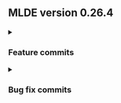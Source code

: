 ## MLDE version 0.26.4
<details>
<summary>
  <h3>Feature commits</h3>
</summary>
<details>
<summary>feat: added a new cli command to recover hp search experiments (#8149)</summary>
feat: added a new cli command to recover hp search experiments (#8149)
</details>
<details>
<summary>feat: new user management filters (#8002)</summary>
feat: new user management filters (#8002)

* feat: new user management filters

This updates the user management table to have more and clearer filter
functionality. The name filter is extracted out from the header menu
into a search bar above the table, and role and status filters are added
as well. There's a refactor of the user management table as well --
we've removed the dependency on `useSettings`, instead reading/writing
directly from tue user store. In addition, we no longer read the user
data from the user store, instead doing filtering and sorting on the
backend.

As there are other places where we have this pattern (read-only
remote data is requested only when dependent values change), we
introduce a new `useLoadable` hook which handles holding the internal
state, throwing out stale updates, and setting up cancelers while also
allowing us to use the `async/await` style we're used to. The only
oddity with the API is that the hook infers its return type from the
function passed in -- when handling errors or otherwise indicating that
the result shouldn't be loaded, the user has to return `NotLoaded`
instead of not returning anything.

* add bar margin

* rename useAsync/add documentation/clear state on reload

* clear up documentation

* remove columns from settings to prevent confusion

* rename columns to match mocks

* update refresh type

* render text with renamed columns

* fix type issues

* update api

* design feedback #1

* fix lint

* adjust dropdown sizes

* update useasync import

* add omitted design changes

* add back default widths

* adjust column widths and order

* adjust selects

* left align time relativity

* update tests
</details>
<details>
<summary>feat: add support for SCIM provisioning</summary>
feat: add support for SCIM provisioning

This commit brings the SCIM support for v0.11.2 back from the dead with
minimal changes. The only new fixes/features are conflicts now correctly
returns 409 not 500, password sync is supported, externalId is not
required, and the username/password that the IdP uses for basic auth
when talking to us is configurable.

[e2e_tests changes only]
</details>
<details>
<summary>feat: RBAC Model Registry EE features [DET-8704] (#644)</summary>
feat: RBAC Model Registry EE features [DET-8704] (#644)

RBAC Model registry EE features and tests.

[e2e_tests changes only]
</details>
<details>
<summary>feat: rbac ntsc ee (#662)</summary>
feat: rbac ntsc ee (#662)

[e2e_tests changes only]
</details>
<details>
<summary>feat: add rbac agents/slots enable/disable [DET-9156] (#751)</summary>
feat: add rbac agents/slots enable/disable [DET-9156] (#751)

in the RBAC-enabled world these calls should be permitted for
ClusterAdmin role and not look at user.Admin

[e2e_tests changes only]
</details>
<details>
<summary>feat: implement rbac for master logs and cluster usage (#745)</summary>
feat: implement rbac for master logs and cluster usage (#745)

[e2e_tests changes only]
</details>
<details>
<summary>feat: add rbac support for reading job queue (#871)</summary>
feat: add rbac support for reading job queue (#871)

based on determined-ai/determined#6996
adding:
rbac implementation for job queue read
e2e tests

[e2e_tests changes only]
</details>
<details>
<summary>feat: rbac for templates (#909)</summary>
feat: rbac for templates (#909)

[e2e_tests changes only]
</details>
<details>
<summary>feat: add rbac for strict job queue control (#927)</summary>
feat: add rbac for strict job queue control (#927)

implement RBAC for controlling job queue
give permission to ClusterAdmin role to make changes in the strict case

[e2e_tests changes only]
</details>
<details>
<summary>feat: add rbac to `api/v1/master/config` [DET-9633] (#931)</summary>
feat: add rbac to `api/v1/master/config` [DET-9633] (#931)

* feat: added migrations to add "can view master config" perm

* feat: add rbac to api/v1/master/config

* chore: added release note

[e2e_tests changes only]
</details>
<details>
<summary>feat: implement CodeSample from UI Kit [WEB-1677] (#8270)</summary>
feat: implement CodeSample from UI Kit [WEB-1677] (#8270)
</details>
<details>
<summary>feat: Add tensorboard delete command to CLI (#8227)</summary>
feat: Add tensorboard delete command to CLI (#8227)

* add tensorboard_gc.go

* remove tensorboard_gc.go

* add generated proto files

* lint

* add e2e test

* lint

* spacing

* remove tmp_path

* add release note

* add check for deleted tensorboard files

* test cleanup

* remove tensorboard launch in e2e test

* remove import

* use experiment that generates tb files and better deletion check

* change cli command to delete-files

* update doc and tests

* api delete -> deleteFiles

* fix bindings

* lint docs

* doc fix

* add det e delete-tb-files

* remove command for tensorboard cli

* update docs

* move api from tensorboard to experiment

* lint

* spacing
</details>
<details>
<summary>feat: Show "-" for null values in data cells for experiment list  (#8…</summary>
feat: Show "-" for null values in data cells for experiment list  (#8343)
</details>
<details>
<summary>feat: delete TB files from the SDK (#8329)</summary>
feat: delete TB files from the SDK (#8329)

SDK Experiment objects can now `delete_tensorboard_files`. This
(recursively) removes the directory
  <tb-root>/tensorboard/experiment/<exp-id>
on master

Also migrates the CLI's delete to use the SDK
</details>
<details>
<summary>feat: clear filter from experiment table header (#8376)</summary>
feat: clear filter from experiment table header (#8376)
</details>
<details>
<summary>feat: Cluster historical usage charts move to UI Kit LineChart [WEB-1…</summary>
feat: Cluster historical usage charts move to UI Kit LineChart [WEB-1786] [WEB-1764] (#8327)

* port previous changes
* add legends
* add comment
</details>
<details>
<summary>feat: add hide column header menu item to explist (#8342)</summary>
feat: add hide column header menu item to explist (#8342)
</details>
<details>
<summary>feat: change cli command for patch master log config DET[9720] (#8054)</summary>
feat: change cli command for patch master log config DET[9720] (#8054)

* feat: change cli command for patch master log config

* Made sugested changes and simplified code
</details>
<details>
<summary>feat: add support for SCIM provisioning</summary>
feat: add support for SCIM provisioning

This commit brings the SCIM support for v0.11.2 back from the dead with
minimal changes. The only new fixes/features are conflicts now correctly
returns 409 not 500, password sync is supported, externalId is not
required, and the username/password that the IdP uses for basic auth
when talking to us is configurable.

[excluding e2e_tests changes]
</details>
<details>
<summary>feat: add support for SAML</summary>
feat: add support for SAML

To meet customer needs, we need to provide support for users to
authenticate with SAML. The commit adds /saml/sso and /saml/initiate to
receive SAML responses and initiate SP-initiated flow with SAML
requests, respectively. It also adds SSO providers to /info for the
frontend to determined if SAML is enabled or not and the ability to
configure SAML via master.yaml.
</details>
<details>
<summary>feat: add support for automatically storing creds</summary>
feat: add support for automatically storing creds

As a Determined user, I don't want to paste a token every time I want to
auth. This adds support for, when auth'ing from the CLI, redirecting to
localhost and automatically storing the auth token.
</details>
<details>
<summary>feat: support acting as an OAuth 2.0 authorization server (#10)</summary>
feat: support acting as an OAuth 2.0 authorization server (#10)

This adds support for the OAuth 2.0 authorization code flow to the
master. Apart from the core flow itself, HTTP endpoints are provided for
managing the set of OAuth client applications (accessible only by admin
users).

Since we're only addressing one particular scenario at the moment, we
allow only a single client application to be registered, since that's
all we need for this use case and that simplifies management a bit.
</details>
<details>
<summary>feat: enable OAuth protection for SCIM endpoints (#10)</summary>
feat: enable OAuth protection for SCIM endpoints (#10)
</details>
<details>
<summary>feat: add SaaS access control enforcement for Determined EE clusters …</summary>
feat: add SaaS access control enforcement for Determined EE clusters (#82)
</details>
<details>
<summary>feat: add OIDC support (#84)</summary>
feat: add OIDC support (#84)
</details>
<details>
<summary>feat: track EE in analytics (#86)</summary>
feat: track EE in analytics (#86)
</details>
<details>
<summary>feat: OIDC on helm (#105)</summary>
feat: OIDC on helm (#105)

* feat: allow oidc secret to be set from env variable

* allow oidc to be configured from helm
</details>
<details>
<summary>feat: allow OIDC to authenticate users using arbitrary claims</summary>
feat: allow OIDC to authenticate users using arbitrary claims

Previously, we hard-coded authentication by matching the `email` field
in the OIDC claim to the username provided through SCIM; now we allow
matching any claim from the OIDC token to any attribute from SCIM to
perform authentication.
</details>
<details>
<summary>feat: slurm support (#98)</summary>
feat: slurm support (#98)

This change adds a dispatcher resource manager, which gives Determined the ability to run on top of Slurm.

Co-authored-by: rcorujo <90728398+rcorujo@users.noreply.github.com>
Co-authored-by: Phillip Gaisford <phillip.gaisford@hpe.com>
Co-authored-by: phillip-gaisford <98362331+phillip-gaisford@users.noreply.github.com>
Co-authored-by: Jerry J. Harrow <84593277+jerryharrow@users.noreply.github.com>
Co-authored-by: Jagadeesh Madagundi <jagadeesh545@gmail.com>
Co-authored-by: Philip Norman <philipnrmn@users.noreply.github.com>
</details>
<details>
<summary>feat: Enable det shell start with podman (FOUNDENG-152) (#371)</summary>
feat: Enable det shell start with podman (FOUNDENG-152) (#371)
</details>
<details>
<summary>feat: Enable explicit port management with podman (FOUNDENG-150) (#373)</summary>
feat: Enable explicit port management with podman (FOUNDENG-150) (#373)
</details>
<details>
<summary>feat: Add support for PBS (FOUNDENG-187) (#397)</summary>
feat: Add support for PBS (FOUNDENG-187) (#397)

Add search list of both Slurm & PBS carriers to enable dynamic
selection of whichever is available on the target system.
Updated unit tests to expect two carriers.
</details>
<details>
<summary>feat: add EE portion of RBAC (#415)</summary>
feat: add EE portion of RBAC (#415)

Co-authored-by: Max Russell <max.russell@hpe.com>
</details>
<details>
<summary>feat: permission summary API and permissions + precanned roles (#426)</summary>
feat: permission summary API and permissions + precanned roles (#426)
</details>
<details>
<summary>feat: Reconnect to Slurm jobs on startup (FOUNDENG-215) (#429)</summary>
feat: Reconnect to Slurm jobs on startup (FOUNDENG-215) (#429)

We previously terminated running jobs upon a master restart.
Now that Determined core supports re-attaching to jobs, do the
same for DispatchRM.

- Change configure to indiate that DispatcherRM supports reattach
- Handle allocation messages with Restore:true
- Fail any allocations on Restore:true if the Dispatch ID is missing.
- Handle the case were we no longer have the payload name
  which was lost in the restart.   Ask the launcher for it in the
  very rare case where the job was started but fails before the
  rendezvous and we need the payload name to retrieve the logs.
- When in debug mode, defer dispatch cleanup util the next restart.
  On restart terminate all dispatches.
</details>
<details>
<summary>feat: rbac authz experiments api [DET-8207] (#434)</summary>
feat: rbac authz experiments api [DET-8207] (#434)
</details>
<details>
<summary>feat: add RBAC implementation of workspace authz (#436)</summary>
feat: add RBAC implementation of workspace authz (#436)
</details>
<details>
<summary>feat: rbac implementation for user authorization [DET-8205] (#445)</summary>
feat: rbac implementation for user authorization [DET-8205] (#445)
</details>
<details>
<summary>feat: rbac project authz implementation (#446)</summary>
feat: rbac project authz implementation (#446)
</details>
<details>
<summary>feat: auto assign workspace admin to workspace creator [DET-8212] (#440)</summary>
feat: auto assign workspace admin to workspace creator [DET-8212] (#440)
</details>
<details>
<summary>feat: get workspace assigned users and groups [DET-8442] (#444)</summary>
feat: get workspace assigned users and groups [DET-8442] (#444)
</details>
<details>
<summary>feat: ee support for agent user group settings per workspace. (#460)</summary>
feat: ee support for agent user group settings per workspace. (#460)
</details>
<details>
<summary>feat: echo auth for ee (#479)</summary>
feat: echo auth for ee (#479)
</details>
<details>
<summary>feat: Add CAN_EDIT_WEBHOOKS permission to pre-canned admin role [WEB-…</summary>
feat: Add CAN_EDIT_WEBHOOKS permission to pre-canned admin role [WEB-218] (#471)
</details>
<details>
<summary>feat: RBAC authz for user groups [DET-8477] (#473)</summary>
feat: RBAC authz for user groups [DET-8477] (#473)
</details>
<details>
<summary>feat: RBAC authz for RBAC [DET-8206] [DET-8368] (#480)</summary>
feat: RBAC authz for RBAC [DET-8206] [DET-8368] (#480)
</details>
<details>
<summary>feat: make list groups roles and list users roles return assignment i…</summary>
feat: make list groups roles and list users roles return assignment info (#498)
</details>
<details>
<summary>feat: Fully support apptainer fork of singularity [FOUNDENG-292] (#507)</summary>
feat: Fully support apptainer fork of singularity [FOUNDENG-292] (#507)

Apptainer 1.0 is a fork of Singularity 3.8.  Reduce use of SINGULARITY_* variables.
hpe-hpc-launcher 3.1.4 supports capabilities and cached bypass.   --no-mount=tmp
has been the default for a bit, so not explicitly needed.

We retain the use of the SINGULARITY_DOCKER* and add APPTAINER_DOCKER*
for creds as there is no CLI option alternative.   Adding the APPTAINER_* version
eliminates warnings.
</details>
<details>
<summary>feat: rbac permissive mode [DET-8308] (#534)</summary>
feat: rbac permissive mode [DET-8308] (#534)
</details>
<details>
<summary>feat: RBAC ee audit logging (#544)</summary>
feat: RBAC ee audit logging (#544)
</details>
<details>
<summary>feat: support container run type enroot. (#552)</summary>
feat: support container run type enroot. (#552)
</details>
<details>
<summary>feat: override autodetection of default resource pool (#564)</summary>
feat: override autodetection of default resource pool (#564)
</details>
<details>
<summary>feat: (FOUNDENG-344) Change enroot to use /var/tmp as localTmp direct…</summary>
feat: (FOUNDENG-344) Change enroot to use /var/tmp as localTmp directory (#631)

* use /var/tmp as tmpfs
Co-authored-by: Pankaj Mandal <mandalpa@cray.com>
</details>
<details>
<summary>feat: RBAC Model Registry EE features [DET-8704] (#644)</summary>
feat: RBAC Model Registry EE features [DET-8704] (#644)

RBAC Model registry EE features and tests.

[excluding e2e_tests changes]
</details>
<details>
<summary>feat: rbac ntsc ee (#662)</summary>
feat: rbac ntsc ee (#662)

[excluding e2e_tests changes]
</details>
<details>
<summary>feat: Model tags authz [WEB-873] / rebase (#674)</summary>
feat: Model tags authz [WEB-873] / rebase (#674)
</details>
<details>
<summary>feat: Add RBAC backend for CanMoveModel (#690)</summary>
feat: Add RBAC backend for CanMoveModel (#690)
</details>
<details>
<summary>feat: Add accelerator type for Slurm [FOUNDENG-483] (#711)</summary>
feat: Add accelerator type for Slurm [FOUNDENG-483] (#711)

If the Slrum hpcPartitionDetails contains accelerator type set it for the resource pool.
</details>
<details>
<summary>feat: collect timing data for dispatcher API calls (#734)</summary>
feat: collect timing data for dispatcher API calls (#734)
</details>
<details>
<summary>feat: agent enable and disable functionality for slurm clusters (#727)</summary>
feat: agent enable and disable functionality for slurm clusters (#727)
</details>
<details>
<summary>feat: override partition description (#741) [DET-9107]</summary>
feat: override partition description (#741) [DET-9107]

Add ability to override partition descriptions.
</details>
<details>
<summary>feat: smarter task container defaults merging (#742) [DET-9106]</summary>
feat: smarter task container defaults merging (#742) [DET-9106]

Multi-level defaulting for task container defaults should merge, not overwrite.
</details>
<details>
<summary>feat: add rbac agents/slots enable/disable [DET-9156] (#751)</summary>
feat: add rbac agents/slots enable/disable [DET-9156] (#751)

in the RBAC-enabled world these calls should be permitted for
ClusterAdmin role and not look at user.Admin

[excluding e2e_tests changes]
</details>
<details>
<summary>feat: Add resource_manager.launcher_jvm_args option [DET-9230] (#780)</summary>
feat: Add resource_manager.launcher_jvm_args option [DET-9230] (#780)

Provide resource_manager setting to enable launcher JVM
arg configuration via master.yaml
</details>
<details>
<summary>feat: added RBAC for DeleteModel/Version [DET-9048] (#755)</summary>
feat: added RBAC for DeleteModel/Version [DET-9048] (#755)
</details>
<details>
<summary>feat: implement rbac for master logs and cluster usage (#745)</summary>
feat: implement rbac for master logs and cluster usage (#745)

[excluding e2e_tests changes]
</details>
<details>
<summary>feat: Add resource_manager.sudo_authorized option (#856)</summary>
feat: Add resource_manager.sudo_authorized option (#856)
</details>
<details>
<summary>feat: add rbac support for reading job queue (#871)</summary>
feat: add rbac support for reading job queue (#871)

based on determined-ai/determined#6996
adding:
rbac implementation for job queue read
e2e tests

[excluding e2e_tests changes]
</details>
<details>
<summary>feat: added rbac for viewing agent info [DET-9545] (#870)</summary>
feat: added rbac for viewing agent info [DET-9545] (#870)
</details>
<details>
<summary>feat: jwt invalidation for saas-created clusters (#838)</summary>
feat: jwt invalidation for saas-created clusters (#838)

This PR adds invalidation checking to user sessions when external
sessions are enabled. The cluster will poll the configured endpoint
every minute to collect a list of invalidated users, and will not trust
sessions which fall before the invalidation date.
</details>
<details>
<summary>feat: rbac for templates (#909)</summary>
feat: rbac for templates (#909)

[excluding e2e_tests changes]
</details>
<details>
<summary>feat: add rbac for strict job queue control (#927)</summary>
feat: add rbac for strict job queue control (#927)

implement RBAC for controlling job queue
give permission to ClusterAdmin role to make changes in the strict case

[excluding e2e_tests changes]
</details>
<details>
<summary>feat: add rbac to `api/v1/master/config` [DET-9633] (#931)</summary>
feat: add rbac to `api/v1/master/config` [DET-9633] (#931)

* feat: added migrations to add "can view master config" perm

* feat: add rbac to api/v1/master/config

* chore: added release note

[excluding e2e_tests changes]
</details>
<details>
<summary>feat: add rbac to patch master config api (#951)</summary>
feat: add rbac to patch master config api (#951)
</details>
<details>
<summary>feat: added rbac for oauth [DET-9581] (#944)</summary>
feat: added rbac for oauth [DET-9581] (#944)
</details>
<details>
<summary>feat: silenced rbac audit logs for CanViewSensitiveAgentInfo [DET-967…</summary>
feat: silenced rbac audit logs for CanViewSensitiveAgentInfo [DET-9672] (#954)

* feat: silenced CanViewSensitiveAgentInfo audit logs [DET-9672]

* feat: hide slot id's in agent summaries when user does not have access to sensitive agent info

* chore: added release notes

* refactor: made logging option clearer for check permissions, replaced with option struct

* refactor: consolidated release notes
</details>
<details>
<summary>feat: edit and reset raw user settings (take 2) (#956)</summary>
feat: edit and reset raw user settings (take 2) (#956)
</details>
<details>
<summary>feat: rp workspace mapping RBAC (#967)</summary>
feat: rp workspace mapping RBAC (#967)
</details>
<details>
<summary>feat: Update user.modified_at when roles are added or removed [WEB-15…</summary>
feat: Update user.modified_at when roles are added or removed [WEB-1503] (#1003)

* handled group PR in OSS
</details>
<details>
<summary>feat: check if default RPs are bound (EE) (#1011)</summary>
feat: check if default RPs are bound (EE) (#1011)
</details>
<details>
<summary>feat: ee rp bindings rbac permission (#1017)</summary>
feat: ee rp bindings rbac permission (#1017)
</details>
<details>
<summary>feat: fetch, store and provide external job details as part of the Di…</summary>
feat: fetch, store and provide external job details as part of the Dispatcher RM. (#855)
</details>
<details>
<summary>feat: auto provision users & sync (#1113)</summary>
feat: auto provision users & sync (#1113)

OIDC users can be auto-provisioned upon their first login.
</details>
<details>
<summary>feat: client gets list_models, too. (#8425)</summary>
feat: client gets list_models, too. (#8425)

When we added `list_models` to `Determined`, we forgot to add it to
`client`. Meant that users got `Determined.get_models` deprecation
notices (via `client.get_models`) that they couldn't do anything about.

MLG-1301

(cherry picked from commit 2e0a5a2d8682b73a07ced9fa1be0b1d320aeb970)
</details>
<details>
<summary>feat: add workspace/project creation/deletion (#8430)</summary>
feat: add workspace/project creation/deletion (#8430)

* Create a Workspace from client / Determined
* Delete a Workspace from client / Determined
* Create a Project from Workspace
* Delete a Project from Workspace

(cherry picked from commit aa34aa72d1f6e92de3479ad90834dcbbe79193da)
</details>
</details>
<details>
<summary><h3>Bug fix commits</h3></summary>
<details>
<summary>fix: prevent settings store from triggering rerenders on poll (#8295)</summary>
fix: prevent settings store from triggering rerenders on poll (#8295)

* fix: prevent settings store from triggering rerenders on poll

this fixes an issue where components that used the settings store would
rerender on poll even if the polling function returned identical data.
This is slightly different from #8212 -- there, the entire settings
object was recreated, causing anything that relied on objects within the
settings to refresh. This fixes the issue where each render returned the
same data in a new Loadable.

* add testing
</details>
<details>
<summary>fix: undefined handling in `CreateGroupModal` (#8301)</summary>
fix: undefined handling in `CreateGroupModal` (#8301)
</details>
<details>
<summary>fix: check externalConfig is enabled before setting det_jwt as auth h…</summary>
fix: check externalConfig is enabled before setting det_jwt as auth header (#8298)
</details>
<details>
<summary>fix: adjust width size in group table (#8309)</summary>
fix: adjust width size in group table (#8309)
</details>
<details>
<summary>fix: e2e_test test_slurm.py test_node_not_available fails on CPU base…</summary>
fix: e2e_test test_slurm.py test_node_not_available fails on CPU based cluster (Mosaic) due to different Error output (FOUNDENG-132)  (#364)

[FOUNDENG-132]
Added extra error logs to account for differences with clusters with no GPUs. Also updated test_docker_login to include checks for error logs that are due to docker download rate limitations.
</details>
<details>
<summary>fix: FOUNDENG-303 Pausing, then resuming an experiment fails (#533)</summary>
fix: FOUNDENG-303 Pausing, then resuming an experiment fails (#533)
</details>
<details>
<summary>fix: FOUNDENG-310 test_noop_pause_hpc needs timeout increase to avoid…</summary>
fix: FOUNDENG-310 test_noop_pause_hpc needs timeout increase to avoid random failures (#539)
</details>
<details>
<summary>fix: stop printing incorrect (exit code 1) for failed command. (#588)</summary>
fix: stop printing incorrect (exit code 1) for failed command. (#588)

[e2e_tests changes only]
</details>
<details>
<summary>fix: Reduce verbosity of failure messages [FOUNDENG-370] (#583)</summary>
fix: Reduce verbosity of failure messages [FOUNDENG-370] (#583)

Optimize the error messages on failure to reduce duplication.
Send the error.log portion only to the task log directly
so that it is not duplicated in the master log.

[e2e_tests changes only]
</details>
<details>
<summary>fix: Improve test_noop_hpc reliability [FOUNDENG-361] (#590)</summary>
fix: Improve test_noop_hpc reliability [FOUNDENG-361] (#590)

The test_noop_hpc test pauses/activates an experiment.
Sometimes the test reaches COMPLETE before the PAUSE happens, causing the test
to fail.  Double the batches to hopefully get the test to succeed more reliably.
</details>
<details>
<summary>fix: FOUNDENG-336 test_noop_hpc continues to fail periodically (#632)</summary>
fix: FOUNDENG-336 test_noop_hpc continues to fail periodically (#632)
</details>
<details>
<summary>fix: ntsc endpoints should return 404 on unauthorized workspace id [d…</summary>
fix: ntsc endpoints should return 404 on unauthorized workspace id [det-8911] (#671)

* add tests for list endpoint behavior

* avoid mapping known err to internal
</details>
<details>
<summary>fix: tensorboard list not showing tensorboards [DET-8904] (#669)</summary>
fix: tensorboard list not showing tensorboards [DET-8904] (#669)

[e2e_tests changes only]
</details>
<details>
<summary>fix: websocket upgrade failed in tensorboard [DET-8903] (#672)</summary>
fix: websocket upgrade failed in tensorboard [DET-8903] (#672)

[e2e_tests changes only]
</details>
<details>
<summary>fix: user can only list models with correct permissions + small fixes…</summary>
fix: user can only list models with correct permissions + small fixes in workspace filtering in get models (#681)

[e2e_tests changes only]
</details>
<details>
<summary>fix: Fail attempts to mount under /run/determined on HPC [FOUNDENG-48…</summary>
fix: Fail attempts to mount under /run/determined on HPC [FOUNDENG-482] (#710)

Singularity/Enroot do not support overlapping mounts.   Allowing a user
mount under /run/determined conflicts with generated mounts, so fail
such attempts with a clean error message.

[e2e_tests changes only]
</details>
<details>
<summary>fix: rbac e2e test (#738)</summary>
fix: rbac e2e test (#738)

[e2e_tests changes only]
</details>
<details>
<summary>fix: fix bug with launching tensorboards on trials (#842)</summary>
fix: fix bug with launching tensorboards on trials (#842)

fix SQL query causing tensorboards with explicitly requested trials to fail to launch.

[e2e_tests changes only]
</details>
<details>
<summary>fix: Patch groups test [DET-9473] (#845)</summary>
fix: Patch groups test [DET-9473] (#845)

* use correct mark
</details>
<details>
<summary>fix: DET-9483 successfully run e2e_slurm_preemption tests as part of …</summary>
fix: DET-9483 successfully run e2e_slurm_preemption tests as part of nightly workflow (#903)

[e2e_tests changes only]
</details>
<details>
<summary>fix: test_rbac goes to wrong url (#918)</summary>
fix: test_rbac goes to wrong url (#918)
</details>
<details>
<summary>fix: Test test_slurm_verify_home fails with podman and it shouldn't […</summary>
fix: Test test_slurm_verify_home fails with podman and it shouldn't [FE-136] (#1028)

Removed the skipping of 'test_slurm_verify_home' for podman from .circleci/config.yml [ALLGCP]

[e2e_tests changes only]
</details>
<details>
<summary>fix: update for error message change in product (#1098)</summary>
fix: update for error message change in product (#1098)

* fix: update for error message change in product
</details>
<details>
<summary>fix: ruamel.yaml fixes for EE</summary>
fix: ruamel.yaml fixes for EE
</details>
<details>
<summary>fix: return correct location URL for /Users SCIM API endpoint (#1115)</summary>
fix: return correct location URL for /Users SCIM API endpoint (#1115)

[e2e_tests changes only]
</details>
<details>
<summary>fix: Project info not presists when forking (#8307)</summary>
fix: Project info not presists when forking (#8307)
</details>
<details>
<summary>fix: allow experiments with directory checkpoint storage to parse (#8…</summary>
fix: allow experiments with directory checkpoint storage to parse (#8310)
</details>
<details>
<summary>fix: metric group charts have more than one color (#8304)</summary>
fix: metric group charts have more than one color (#8304)
</details>
<details>
<summary>fix: add pin icon in dropdown (#8324)</summary>
fix: add pin icon in dropdown (#8324)
</details>
<details>
<summary>fix: cli is not a library! (#7891)</summary>
fix: cli is not a library! (#7891)

Direct calls into the CLI are problematic, because the CLI uses a
variety of authentication techniques, some of which are only configured
by the cli's __main__() codepath.  That means that cli auth and cert
singletons have been configured all over e2e tests in order to support
direct CLI calls.

Avoiding direct calls to cli functions is a step in the direction of
cleaning up our authentication story.
</details>
<details>
<summary>fix: replace TODO with ctx for deleteTensorboard (#8332)</summary>
fix: replace TODO with ctx for deleteTensorboard (#8332)
</details>
<details>
<summary>fix: Allow SAML and OIDC logins to work differently [WEB-1797] (#8308)</summary>
fix: Allow SAML and OIDC logins to work differently [WEB-1797] (#8308)

* fix: web UI receives SSO type
</details>
<details>
<summary>fix: properly interpret flag values (#8326)</summary>
fix: properly interpret flag values (#8326)

Both `--preemptible` and `--preemption-enabled` cast values with the
built-in `bool`, which casts to True any possible value but "0". Even
"false" and "False". This is almost certainly not what users expect.

Using `string_to_bool`, "0" is still supported. But now all the strings
that should evaluate to False do, too.
</details>
<details>
<summary>fix(experiments): transient errors shouldn't leave trial hung (#8352)</summary>
fix(experiments): transient errors shouldn't leave trial hung (#8352)

`handleAllocationExit` has an unspoken invariant that it must further
the state of the trial somehow, either by closing it or trying to continue
it. This change fixes bugs where this wasn't upheld and make it clearer
that it must be in the function comment.
</details>
<details>
<summary>fix: Set group name and number columns to handle Safari [DET-9948] [D…</summary>
fix: Set group name and number columns to handle Safari [DET-9948] [DET-9949] (#8355)

---------

Co-authored-by: Keita Nonaka <keita.nonaka@hpe.com>
</details>
<details>
<summary>fix: prevent carriage return in env from crashing deepspeed launcher …</summary>
fix: prevent carriage return in env from crashing deepspeed launcher (#8321)
</details>
<details>
<summary>fix: patched remote users were able to login with password (#8337)</summary>
fix: patched remote users were able to login with password (#8337)
</details>
<details>
<summary>fix(tests): lower e2e_gpu_quarantine parallelism (#8363)</summary>
fix(tests): lower e2e_gpu_quarantine parallelism (#8363)

e2e_gpu_quarantine is failing on main because one of the splits has no
tests, but there is only one test to run so we don't need splits at all. I
could fix the shell to not panic if we run a useless split, but I think it
should still, honestly. That's a lot of wasted resources.
</details>
<details>
<summary>fix: Cell can be undefined in experiment list table (#8360)</summary>
fix: Cell can be undefined in experiment list table (#8360)
</details>
<details>
<summary>fix: fixed bug in error handling in experiment.go (#8339)</summary>
fix: fixed bug in error handling in experiment.go (#8339)
</details>
<details>
<summary>fix: aws deployment can deploy priority scheduler (#8345)</summary>
fix: aws deployment can deploy priority scheduler (#8345)

Deployment failed under `--scheduler=priority` due to a broken reference
in the template. This fixes that.

[DET-9941]
</details>
<details>
<summary>fix: adjust card size on workspaces page (#8370)</summary>
fix: adjust card size on workspaces page (#8370)
</details>
<details>
<summary>fix: NTSC task and slot viewing obscured for RBAC users with no Viewe…</summary>
fix: NTSC task and slot viewing obscured for RBAC users with no Viewer Permissions (#8311)
</details>
<details>
<summary>fix: Project and Workspace cards wrap modal divs (#8378)</summary>
fix: Project and Workspace cards wrap modal divs (#8378)
</details>
<details>
<summary>fix: user flag to prompt for password during user requests (#8158)</summary>
fix: user flag to prompt for password during user requests (#8158)
</details>
<details>
<summary>fix: added permission check on GetAllocation (#8281)</summary>
fix: added permission check on GetAllocation (#8281)
</details>
<details>
<summary>fix: Hide stats card when 0 on cluster page (#8359)</summary>
fix: Hide stats card when 0 on cluster page (#8359)
</details>
<details>
<summary>fix: Place modal inside of ResourcePoolCard (#8414)</summary>
fix: Place modal inside of ResourcePoolCard (#8414)
</details>
<details>
<summary>fix: allow --json in det master config CLI command (#8413)</summary>
fix: allow --json in det master config CLI command (#8413)
</details>
<details>
<summary>fix: ignore SCIM meta field</summary>
fix: ignore SCIM meta field

When we receive a PATCH or PUT from Okta,
they may reply to us with the meta field we
initially gave to them. This is ok; it is in
spec to receive and ignore it.
</details>
<details>
<summary>fix: respect password sync in PUT requests</summary>
fix: respect password sync in PUT requests

When the SCIM client attempts to sync a password in the PUT request, as
in the case where a user updates or has their password reset, we should
respect it (because okta sends it).
</details>
<details>
<summary>fix: remove det-deploy local from ee ci (#53)</summary>
fix: remove det-deploy local from ee ci (#53)
</details>
<details>
<summary>fix: add ssoProviders to default store info for ee</summary>
fix: add ssoProviders to default store info for ee
</details>
<details>
<summary>fix: update master GoReleaser config to account for new binary</summary>
fix: update master GoReleaser config to account for new binary
</details>
<details>
<summary>fix: allow CLI to log in via OIDC (#92)</summary>
fix: allow CLI to log in via OIDC (#92)

* Show OIDC in sso_providers, if configured

Previously the OIDC configuration was not displayed in the /info
endpoint as a member of sso_providers, even if enabled. This meant that
the CLI could not detect it and use it to log in.

* Pass relayState through OIDC auth flow

In the SAML flow, relayState is passed through the authentication flow
via redirect binding. This was naively copied into OIDC, but as it isn't
part of the OIDC standard it didn't work.  Here we simply add the
relayState to the redirect URI's query string.
</details>
<details>
<summary>fix: update docs skip check remote address to EE</summary>
fix: update docs skip check remote address to EE
</details>
<details>
<summary>fix: compensate for breaking change #4460 (#326)</summary>
fix: compensate for breaking change #4460 (#326)

* fix: compensate for breaking change #4460
</details>
<details>
<summary>fix: Cleanup CPU-only system error reporting (FOUNDENG-117) (#335)</summary>
fix: Cleanup CPU-only system error reporting (FOUNDENG-117) (#335)

Ensure that the extended error messages are reported on submission failure by expanding the pattern.

Suppress environment cleanup on LeveDebug and greater as LevelTrace is kind of unusable due to the amount of output logged.
</details>
<details>
<summary>fix: Exported functions (e.g. which) may break experiments (FOUNDENG-…</summary>
fix: Exported functions (e.g. which) may break experiments (FOUNDENG-145) (#351)

Bash-exported functions are set as environment variables and by default
are inherited into singularity containers.   On some systems the which
command is configured this way and injects arguments into the which
command.  When invoked inside of a determined environment image the
which command does not support these arguments and it breaks the check
for the python3 being on the path, thus breaking most experiments.

Clear all exported functions to avoid this potential collision.
</details>
<details>
<summary>fix: skip DET special ports in config podman port mappings (FE-163) (…</summary>
fix: skip DET special ports in config podman port mappings (FE-163) (#379)
</details>
<details>
<summary>fix: provide better message when failed to fetch resource pool detail…</summary>
fix: provide better message when failed to fetch resource pool details. (#398)
</details>
<details>
<summary>fix: Workaround rocm-smi python issue (FOUNDENG-127) (#403)</summary>
fix: Workaround rocm-smi python issue (FOUNDENG-127) (#403)

rocm-smi does not work within a singularity container when the host is RHEL
and the container is Ubuntu.   This is a workaround to that incompatibility.
</details>
<details>
<summary>fix: Allow over-mounting of /tmp/work (FOUNDENG-205) (#410)</summary>
fix: Allow over-mounting of /tmp/work (FOUNDENG-205) (#410)

With Singularity /tmp is removed and re-linked to a user directory
to avoid the default host-wide share /tmp and provide more space that
the limited Singularity tmpfs space (10mb).  Make the removal of /tmp
handle injected sub-directories by bind mounts, by detecting the
error and reporting an ERROR message instead of failing.

Also add a FATAL error message giving context if an error in the shell
script is terminated due to non-zero exit (set -e).
</details>
<details>
<summary>fix: remove slurm-resources-info file on job cleanup (#411)</summary>
fix: remove slurm-resources-info file on job cleanup (#411)

* fix: remove slurm-resource-info file on job cleanup

* fix: remove slurm-resources-info file on job cleanup
</details>
<details>
<summary>fix: Properly pass along PBS queue to launcher (FE-202) (#413)</summary>
fix: Properly pass along PBS queue to launcher (FE-202) (#413)

Small fix to pass along the resource_pool name as the PBS/Slurm
queue (partition is only supported by by Slurm, but PBS/Slurm both
support queue).
</details>
<details>
<summary>fix: Drop unused resource tracking data (FOUNDENG-215) (#419)</summary>
fix: Drop unused resource tracking data (FOUNDENG-215) (#419)

DispatcherRM has been maintaining data resource mapping data that has been unused since it migrated into the DB.   Drop the fields we do not need.
</details>
<details>
<summary>fix: Generalize launcher prefixes for PBS (#432)</summary>
fix: Generalize launcher prefixes for PBS (#432)

Some messages include Slurm/PBS and the carrier name.   Generalize the regex to allow either Slurm/PBS so that message processing will be handled similarly.
</details>
<details>
<summary>fix: Avoid using multiple carriers on failure we retry (FOUNDENG-232)…</summary>
fix: Avoid using multiple carriers on failure we retry (FOUNDENG-232) (#433)

We have different carriers for Slurm/PBS, but if we list them both
and the user job fails, it tries the next.   Use the dispatcherRM
wlmType to specify the carrier in use to avoid this fallback.
</details>
<details>
<summary>fix: nil ptr on protoing and workspace permission missing from viewer…</summary>
fix: nil ptr on protoing and workspace permission missing from viewer (#438)
</details>
<details>
<summary>fix: Initial prep_container should fail quickly (FOUNDENG-217) (#435)</summary>
fix: Initial prep_container should fail quickly (FOUNDENG-217) (#435)

Fix the exception rasied when master is not reacable (MasterNotFoundException)
APIHttpError only happens when call completes without a successful status
response.

The initial prep_container was ntended to fail reasonably quickly
to enable diagnostics of misconfiguration.   Recent changes
for re-using the common session (DET-8003) settings has caused the initial
communication to retry for more than 30 mins thus defeating the
original intent of prep_container.trial_prep and the error message
it provides.

This change lowers the session retry in prep_container (6 retries with 0.5
backoff -> 64 seconds) to enable the diagnostic message to be posted reasonably quickly.
</details>
<details>
<summary>fix: Wait for termination before deleting dispatch (FOUNDENG-217) (#442)</summary>
fix: Wait for termination before deleting dispatch (FOUNDENG-217) (#442)

When killing a dispatch, we are not able to immediately delete the
dispatch because the files may still be in use by the running container.
Wait until we get to a terminal state before performing the delete.
</details>
<details>
<summary>fix: Starting state now shows Running [FOUNDENG-242] (#447)</summary>
fix: Starting state now shows Running [FOUNDENG-242] (#447)

Once the job was queue with Slurm/PBS we triggered the Starting
state.  Prior to 19.4 this use to show as QUEUED in the UI, but
now has changed to "RUNNING (PREPARING ENV)" which is not
accurate.   So map PENDING -> Assigned such that the UI
continues to show "QUEUED" until the job starts running.
</details>
<details>
<summary>fix: Improve PBS error reporting [FOUNDENG-248] (#453)</summary>
fix: Improve PBS error reporting [FOUNDENG-248] (#453)

Augment the error logs with the HTTP response value on failure.  The returned
error does not always have the underlying info (e.g. 404 Not Found).

Fix the patterns use for matching messages with PBS.   Add an entry for
Slurm (which was showing up previously because no messages matched).

Add filtering based up on the reporter to eliminate some noise that we never
want to see from the Dispatcher infrastructure.
</details>
<details>
<summary>fix: Add export PATH for PBS Carrier [FOUNDENG-266] (#474)</summary>
fix: Add export PATH for PBS Carrier [FOUNDENG-266] (#474)

We minimally need the path to be inherited into the PBS
script job such that singularity run can successfully pull
and image.   It needs /usr/sbin/ on the path, but PBS
apparently doesn't inherit the system path or any such reasonable
path.  This changes allows inheritance of all environment
variables to cover PATH, and anything else the launcher may
have added to their environ (PATH, LD_LIBRARY_PATH, etc).
</details>
<details>
<summary>fix: deal with some lint (#491)</summary>
fix: deal with some lint (#491)
</details>
<details>
<summary>fix: FOUNDENG-283 Determined UI Resource Pools page incorrectly shows…</summary>
fix: FOUNDENG-283 Determined UI Resource Pools page incorrectly shows CPU usage (#490)
</details>
<details>
<summary>fix: Correct quoting in error message (#492)</summary>
fix: Correct quoting in error message (#492)

We have a custom bash error handler if any command returns
a non-zero.  Fix the quoting and spelling so that it actually works.
</details>
<details>
<summary>fix: Restore det shell on podman [FOUNDENG-280] (#493)</summary>
fix: Restore det shell on podman [FOUNDENG-280] (#493)

When running rootless podman, inside the container we are
root/uid=0 and that maps to the user account outside the
container.   All is fine until we attempt to ssh into the
container which actually then uses the launching username/uid.
Under normal circumstance /run/determined/ssh has only 0600
permissions for only the owning user to read, but with podman
root maps to the user/uid, so the launching user is not seen
as having access to the files.

Until we find a better solution, dynamically relax the permissions
to be a+x on the /run/determined/ssh directory path such that
the user can read /run/determined/ssh/authorized_keys and enable
ssh into the container to work proplerly.

Additionally, drop use of the podman --hostuser arg, as it doens't help
the situation and we already provide the launching user in a custom
passwd entry.
</details>
<details>
<summary>fix: remove =true from sso url querystring (#494)</summary>
fix: remove =true from sso url querystring (#494)
</details>
<details>
<summary>fix: add `ON DELETE CASCADE` for `role_assignments.group_id` column (…</summary>
fix: add `ON DELETE CASCADE` for `role_assignments.group_id` column (#501)
</details>
<details>
<summary>fix: searching roles results in 500 error (#503)</summary>
fix: searching roles results in 500 error (#503)
</details>
<details>
<summary>fix: PodMan map user to UID and GID to 0 in passwd [FOUNDENG-300] (#504)</summary>
fix: PodMan map user to UID and GID to 0 in passwd [FOUNDENG-300] (#504)

In rootless PodMan the user executes as uid/gid 0:0 inside the container
which maps to the actual launching user outside the container.  If
the entry point user is 'root' then map the agent user to 0:0 in
/run/determined/etc/passwd such that outside the container the access
is seen as the launching user.

/run/determined/etc/passwd contains a single line (written by Determined)
to represent the agent user.
</details>
<details>
<summary>fix: add sso login routes to list of echo routes that don't require a…</summary>
fix: add sso login routes to list of echo routes that don't require auth (#509)

Co-authored-by: Addison Snelling <asnell@hpe.com>
</details>
<details>
<summary>fix: get group 500 error for rbac can't access case [DET-8588, DET-85…</summary>
fix: get group 500 error for rbac can't access case [DET-8588, DET-8589] (#506)
</details>
<details>
<summary>fix: redirect to cli relay on det auth login (#519)</summary>
fix: redirect to cli relay on det auth login (#519)
</details>
<details>
<summary>fix: 500 error for workspace membership without perms (#525)</summary>
fix: 500 error for workspace membership without perms (#525)
</details>
<details>
<summary>fix: allow workspace viewers to view roles in webui. (#530)</summary>
fix: allow workspace viewers to view roles in webui. (#530)
</details>
<details>
<summary>fix: persistence of dispatch ID. (#538)</summary>
fix: persistence of dispatch ID. (#538)
</details>
<details>
<summary>fix: make role assignment respect global-only (#542)</summary>
fix: make role assignment respect global-only (#542)
</details>
<details>
<summary>fix: job fails due to "/var/tmp" being mounted [FOUNDENG-352] (#562)</summary>
fix: job fails due to "/var/tmp" being mounted [FOUNDENG-352] (#562)

When adding Enroot support (FOUNDENG-334), we moved the temp
per-container link folder for Singularity/PodMan from / to /var/tmp.
Singularity also specifies --pwd /var/tmp which apparently
conflicts with --nomount tmp (which is documented to avoid mounting
/tmp & /var/tmp from the host) and thereby causes /var/tmp to be
mounted from the host node.   So restore Singularity/PodMan to use /
</details>
<details>
<summary>fix: Fix build break after oss merge (#565)</summary>
fix: Fix build break after oss merge (#565)

Fix DispatcherRM reference to TaskContainerDefaults Slurm/Pbs args
Fix unit tests for new default pool configuration.
</details>
<details>
<summary>fix: adjust dispatcherrm to satisfy new interface  (#570)</summary>
fix: adjust dispatcherrm to satisfy new interface  (#570)
</details>
<details>
<summary>fix: PBS does not appear to use multiple GPUs per node [FOUNDENG-359]…</summary>
fix: PBS does not appear to use multiple GPUs per node [FOUNDENG-359] (#568)

Unless PBS has been configured to provide CUDA_VISIBLE_DEVICES, Determined uses only a
single slot, even when specifying slots_per_node.   This change provides DET_SLOT_IDS from the Dispatcher RM
if slots_per_node is specified.   If there is no CUDA_VISIBLE_DEVICES value,
DET_SLOT_IDS is now honored (if present) to enable use of the specified number of slots.

We additionally need user documentation in the PBS requirements.
</details>
<details>
<summary>fix: add determined context to fix e2e-longrunning (#572)</summary>
fix: add determined context to fix e2e-longrunning (#572)
</details>
<details>
<summary>fix: Define ENROOT_RUNTIME_PATH only for enroot (#581)</summary>
fix: Define ENROOT_RUNTIME_PATH only for enroot (#581)

Singularity cannot have executable code in the -vars.sh file.
So only define ENROOT_RUNTIME_PATH=/tmp/\$\$(whoami)
when enroot is in use.
</details>
<details>
<summary>fix: stop printing incorrect (exit code 1) for failed command. (#588)</summary>
fix: stop printing incorrect (exit code 1) for failed command. (#588)

[excluding e2e_tests changes]
</details>
<details>
<summary>fix: Reduce verbosity of failure messages [FOUNDENG-370] (#583)</summary>
fix: Reduce verbosity of failure messages [FOUNDENG-370] (#583)

Optimize the error messages on failure to reduce duplication.
Send the error.log portion only to the task log directly
so that it is not duplicated in the master log.

[excluding e2e_tests changes]
</details>
<details>
<summary>fix: Suppress trail log message if only whitespace [FOUNDENG-380] (#593)</summary>
fix: Suppress trail log message if only whitespace [FOUNDENG-380] (#593)

Do not post a message of solely whitespace to the experiment log.
The HPC Dispatch monitor sends a newline on an empty message, so
ignore it if that is all that is there.
</details>
<details>
<summary>fix: assign launcher-provided pools to agents (#594)</summary>
fix: assign launcher-provided pools to agents (#594)
</details>
<details>
<summary>fix: Enable slots_per_node with gpu_type [FOUNDENG-401] (#623)</summary>
fix: Enable slots_per_node with gpu_type [FOUNDENG-401] (#623)

The tres_enabled:true case of slots_per_node is handled
in the dispatcher_task (not launcher).   When a gpu_type is
specified in a --gpus expression, it must also be applied
to the --gpus-per-task expression.

TODO:  Better if this were handled on the launcher side [FOUNDENG-403]

Tested on the grenoble system which surfaced the problem.
</details>
<details>
<summary>fix: Enable IB transport and MPI images to work by default [FOUNDENG-…</summary>
fix: Enable IB transport and MPI images to work by default [FOUNDENG-412] (#628)

The default "max locked memory" in our containers is 64, which is too low for IB
If we are getting the default value in the container, then raise it to
unlimited.   If it is set to some other value, leave it as-is to
allow a customer override.

If no user SLURM_MPI_TYPE is defined, set it to pmi2 as needed by the
Determined MPI environment image.
</details>
<details>
<summary>fix: respect expirations, support client credentials flow (#614)</summary>
fix: respect expirations, support client credentials flow (#614)
</details>
<details>
<summary>fix: tensorboard list not showing tensorboards [DET-8904] (#669)</summary>
fix: tensorboard list not showing tensorboards [DET-8904] (#669)

[excluding e2e_tests changes]
</details>
<details>
<summary>fix: websocket upgrade failed in tensorboard [DET-8903] (#672)</summary>
fix: websocket upgrade failed in tensorboard [DET-8903] (#672)

[excluding e2e_tests changes]
</details>
<details>
<summary>fix: FOUNDENG-448 adaptive searches can cause overload the launcher (…</summary>
fix: FOUNDENG-448 adaptive searches can cause overload the launcher (#677)
</details>
<details>
<summary>fix: FOUNDENG-448 adaptive searches can cause overload the launcher (…</summary>
fix: FOUNDENG-448 adaptive searches can cause overload the launcher (follow-up changes) (#689)
</details>
<details>
<summary>fix: Drop incorrect max_slots support code [FOUNDENG-454] (#691)</summary>
fix: Drop incorrect max_slots support code [FOUNDENG-454] (#691)

The expconf resources.max_slots attribute is documented as managed by
Slurm, but there was a partial (non-functional) implementation in
DispatchRM as well.  If we ever submitted max_slots worth of work
the remainder would remain QUEUED forever.   I did attempt to fix
the existing support, but the obvious fixes were not sufficient.  Since
this is already documented as managed by Slurm, just remove the support
and let the workload managers manage it.
</details>
<details>
<summary>fix: user can only list models with correct permissions + small fixes…</summary>
fix: user can only list models with correct permissions + small fixes in workspace filtering in get models (#681)

[excluding e2e_tests changes]
</details>
<details>
<summary>fix: Revert back to LaunchAsync for Slurm jobs [FOUNDENG-465] (#696)</summary>
fix: Revert back to LaunchAsync for Slurm jobs [FOUNDENG-465] (#696)

With synchronous launch the jobs is fully created (and potentially running)
before we get back the dispatchID and associate it with the allocation id.
If that happens we cannot associate the NotifyContainerRunning event with
the dispatch ID and we leave the container in PULLING state.
</details>
<details>
<summary>fix: Quick fix to reduce potential race conditions [FOUNDENG-447] (#698)</summary>
fix: Quick fix to reduce potential race conditions [FOUNDENG-447] (#698)

The launcher infrastructure uses file/directory management to track dispatch state and it has some design deficiencies that we has tickets to address.     We have previously been using a fixed name ("det") and
unspecified version ("unknown") which causes all dispatches from a user to end up in the same directories.    When there are lots of jobs coming and going we have observed file conflicts that causes data loss.

By providing a generated UUID as the version string, all dispatches for a user will be in a separate directories and therefore it should drastically reduce the potential for race conditions on file management until we can fix the launcher internals.
</details>
<details>
<summary>fix: FOUNDENG-463 Need to handle when job is canceled before launcher…</summary>
fix: FOUNDENG-463 Need to handle when job is canceled before launcher creates dispatchID (#699)
</details>
<details>
<summary>fix: Avoid startup lag due to debug mode cleanup [FOUNDENG-477] (#707)</summary>
fix: Avoid startup lag due to debug mode cleanup [FOUNDENG-477] (#707)

DispatcherRM debug mode defers cleanup of dispatches to enable access to the detailed
job logs to enable triage when things are not working.   Because it was intended for internal debugging
only, it had not been optimized and did the cleanup of the dispatches synchronously.  This blocks
startup of the Determined master.   Enhance the debug mode cleanup to be done in a go routine, and
only cleanup dispatches associated with completed allocation (previously it cleaned up
everything and forced use of a restart).   This change should make it reasonable for
use on a customer site when necessary.
</details>
<details>
<summary>fix: Handle subdirs in expconf model_def with Launcher [FOUNDENG-479]…</summary>
fix: Handle subdirs in expconf model_def with Launcher [FOUNDENG-479] (#709)

If a model_def directory contained a subdir, it was incorrectly treated
as needing a softlink (but that is needed only for the top-level
child dirs of /run/determined) which causes a failure in the launcher
when trying to expand the archive.  Only convert top-level paths
under /run/determined to softlinks.
</details>
<details>
<summary>fix: slurmcluster uses wrong host to kill sshd procs for the user (#706)</summary>
fix: slurmcluster uses wrong host to kill sshd procs for the user (#706)
</details>
<details>
<summary>fix: Fail attempts to mount under /run/determined on HPC [FOUNDENG-48…</summary>
fix: Fail attempts to mount under /run/determined on HPC [FOUNDENG-482] (#710)

Singularity/Enroot do not support overlapping mounts.   Allowing a user
mount under /run/determined conflicts with generated mounts, so fail
such attempts with a clean error message.

[excluding e2e_tests changes]
</details>
<details>
<summary>fix: FOUNDENG-480 Allow KillDispatcherResources messages to be handle…</summary>
fix: FOUNDENG-480 Allow KillDispatcherResources messages to be handled in parallel (#719)
</details>
<details>
<summary>fix: Unexpected unmarshall error when exp config is empty (#721)</summary>
fix: Unexpected unmarshall error when exp config is empty (#721)
</details>
<details>
<summary>fix: update dispatcher RM unit tests after omitting fields (#728)</summary>
fix: update dispatcher RM unit tests after omitting fields (#728)
</details>
<details>
<summary>fix: add permission check for tensorboard workspace (#730)</summary>
fix: add permission check for tensorboard workspace (#730)
</details>
<details>
<summary>fix: FOUNDENG-508 Slurm GRES causes checkpoint GC task error: sbatch:…</summary>
fix: FOUNDENG-508 Slurm GRES causes checkpoint GC task error: sbatch: error: Invalid numeric value "0" [DET-9014] (#732)
</details>
<details>
<summary>fix: filter by username and display name in users by workspace assign…</summary>
fix: filter by username and display name in users by workspace assignment (#733)
</details>
<details>
<summary>fix: Update launcher dependency check [FOUNDENG-512] (#736)</summary>
fix: Update launcher dependency check [FOUNDENG-512] (#736)

Determined master now requires launcher 3.2.3.
</details>
<details>
<summary>fix: envvars without a value do not work [DET-9121] (#747)</summary>
fix: envvars without a value do not work [DET-9121] (#747)

DispatcherRM explicitly failed on envars without a value.
Instead pass them along to the launcher.  Update the unit tests.
</details>
<details>
<summary>fix: Properly honor default resource pool [DET-9116] (#746)</summary>
fix: Properly honor default resource pool [DET-9116] (#746)

- Properly set the default attribute on any custom HPC resource pools
that are referenced as the default when returning GUI cluster data.
- Fix ResolveResourcePool to process the pool in the normal manner
when infering the default.   Previously it assumed that the returned
name was always a partition.
- Add support in slurmcluster for custom hpc resource pools, and define
one for casablanca for testing.
- Add a partition override pool description for casablanca which will
demonstrate overriding pool descriptions when they are checked in.
</details>
<details>
<summary>fix: rbac e2e test (#738)</summary>
fix: rbac e2e test (#738)

[excluding e2e_tests changes]
</details>
<details>
<summary>fix: Cleanup dispatches associated with terminated allocations on sta…</summary>
fix: Cleanup dispatches associated with terminated allocations on startup [DET-9142] (#750)

On startup active allocations are restored, but for those that are already terminated (for whatever reason) we should cleanup any associated dispatches.   Previously, this code was only used on debug, but if we ever end up in the case where the DispatcherRM failed to handle the allocation termination (due to a bug for example), this will be sure the allocations move from canceling->canceled.
</details>
<details>
<summary>fix: FOUNDENG-510 Ensure canceled experiments/trials are properly ter…</summary>
fix: FOUNDENG-510 Ensure canceled experiments/trials are properly terminated (#748)

* fix: FOUNDENG-510 Need to handle when job fails before the dispatch RM gets the HPC Job ID

* Better handle conflicting job termination retries

* Fix unit tests

* Additional logging for the retries

* Removed code that was no longer necessary now that launcher side FOUNDENG-518 and FOUNDENG-520 have been fixed

* fix: FOUNDENG-510 Ensure canceled experiments/trials are properly terminated

* Removed additional code that relied on HPC job ID, but we no longer need

* Fixed failing unit test that checks for minimum launcher version

* Remove our retries for failed cancelations

* Addressed reviewer comment to use WithField() for dispatchID

* Removed 404 retries, as they are no longer necessary now that the launcher creates the environment before returning the dispatch ID

* Reversed the meaning of the boolean value returned by getDispatchStatus(), as per reviewer request
</details>
<details>
<summary>fix: Launcher DeleteEnvironment causes DispatchRM lockup [DET-9157] (…</summary>
fix: Launcher DeleteEnvironment causes DispatchRM lockup [DET-9157] (#752)

Deletion of the dispatch is done synchronously in the DispatchExited event handler, need to make it async to avoid blocking the event handler.

Moved content of DispatchExited to a go routine (dispatchExited) except for accesses to m.reqList which should remain to avoid the need for additional synchronization.
Identified one other synchronous call to m.removeDispatchEnvironment that needed to be made async.
Added comments to other call sites indicating they are already invoked from an existing go routine so are non-blocking.

Extracted the m.reqList use from startLauncherJob go routine back into the event handler to avoid the need for additional synchronization.
</details>
<details>
<summary>fix: get 'slot list' going for dispatcher (#758)</summary>
fix: get 'slot list' going for dispatcher (#758)
</details>
<details>
<summary>fix: Properly handle a "--wckey" value in sbatch file that has spaces…</summary>
fix: Properly handle a "--wckey" value in sbatch file that has spaces [DET-9199] (#765)

Switched to using strconv.Quote() to add the double quotes and escape embedded quotes, as Bradley had suggested

If label is empty, then wckey will be "". Otherwise, PBS fails if there's a '-P' with nothing after it.
</details>
<details>
<summary>fix: Use synchronized method to access dispatchIDToHPCJobID [DET-9222…</summary>
fix: Use synchronized method to access dispatchIDToHPCJobID [DET-9222] (#775)

The dispatcher_monitor is reaching inside the dispatcher_resource_manager and accessing dispatchIDToHPCJobID without a lock.
If it is concurrent with another access it crashes the master.
Use the proper method which provides locking to avoid the crash..
</details>
<details>
<summary>fix: EE filter experiment list - bug fix (#766)</summary>
fix: EE filter experiment list - bug fix (#766)

* filter testing
* use a bun query to return workspace IDs with the relevant permissions
</details>
<details>
<summary>fix: no warning if user did not config priority (#776)</summary>
fix: no warning if user did not config priority (#776)
</details>
<details>
<summary>fix: duplicate migration idempotently for clusters that ran it out-of…</summary>
fix: duplicate migration idempotently for clusters that ran it out-of-order (#769)
</details>
<details>
<summary>fix: Improve error message for EOF error response (#782)</summary>
fix: Improve error message for EOF error response (#782)
</details>
<details>
<summary>fix: use time.Second for time interval in dispatcher version check (#…</summary>
fix: use time.Second for time interval in dispatcher version check (#786)
</details>
<details>
<summary>fix: SCIM users are remote, by default (#783)</summary>
fix: SCIM users are remote, by default (#783)

We had an issue where users remote that were created through SCIM
or the regular user system could call `det user change-password` to
begin using password login. Remote users created through SCIM should
never change their password, they are either 'NoPassword' users [1]
that will also have SSO configured or they have password sync enabled
in through SCIM; either way their IdP manages their password. Some
users do not use SCIM, but provision SSO users as regular Determined
users. For these users, we add `det user create --remote` to
differentiate remote managed users.

[1]. 'NoPassword' users in SCIM don't actually exist in Okta 🙃 . Even if
unselect 'Sync Passwords', Okta sends a random 8 char string in the
password field. So someone could always login with this, if they knew it.
</details>
<details>
<summary>fix: slot enable/disable for HPC cluster (#785)</summary>
fix: slot enable/disable for HPC cluster (#785)
</details>
<details>
<summary>fix: Show container started messages in exp log [DET-9285] (#796)</summary>
fix: Show container started messages in exp log [DET-9285] (#796)

Recursion is seeing occasional delayed start of containers on specific nodes.
We have messages about container startup, but they are in the master log.
This moves them into the exp log where they are visible and easily found
to assist in identifying problematic container startup.  They are shown
only when there are mulitple containers involved.
</details>
<details>
<summary>fix: Show more lines when containers haven't started [DET-9285] (#797)</summary>
fix: Show more lines when containers haven't started [DET-9285] (#797)

A 2nd part of the problem is when a download is slow and eventually fails
why has it failed, or were there any errors that caused it.
This increment will show up to 500 lines of error log output, but only
if the containers have not all started.   Once the containers start, then
we retain the current limits of most recent 15 lines.
</details>
<details>
<summary>fix(dispatcherrm): ResolveResourcePool impl is semantically wrong (#7…</summary>
fix(dispatcherrm): ResolveResourcePool impl is semantically wrong (#799) [DET-9286]

In OSS Determined, a fix was landed so that we resolve task container defaults with the
correct resource pool but, because DispatcherRM's ResolveResourcePool impl was slightly
wrong, we were accidentally relying on the incorrect behavior to end up with the right
defaults. The callers of ResolveResourcePool do no expect to receive 'providing partition'
but just to have defaults applied, because of this we got the wrong task container defaults
and it caused the runtime expconf contain the wrong pool.
</details>
<details>
<summary>fix(dispatcherrm): do not remerge task_container_defaults.sbatch_args…</summary>
fix(dispatcherrm): do not remerge task_container_defaults.sbatch_args (#800) [DET-9261]

Because we merge the fully-resolved task container defaults into the expconf for a
trial and default command config for commands, we don't need to remerge
task_container_defaults.sbatch_args here.
</details>
<details>
<summary>fix(dispatcherrm): do not skip partition overrides when there is a cu…</summary>
fix(dispatcherrm): do not skip partition overrides when there is a custom pool (#801) [DET-9262]
</details>
<details>
<summary>fix: FilterExperimentsQuery ignoring assigned groups (#809)</summary>
fix: FilterExperimentsQuery ignoring assigned groups (#809)
</details>
<details>
<summary>fix: Need to garbage collect orphaned dispatches [FOUNDENG-535] (#808)</summary>
fix: Need to garbage collect orphaned dispatches [FOUNDENG-535] (#808)

On error paths, determined may not cleanup dispatches leading to orphans. We need to periodically cleanup old launches to avoid the overhead of lots of orphaned which causes overhead when using the search APIs (/running, /terminated).
</details>
<details>
<summary>fix: reload auth token on 403 status code from the launcher (#814)</summary>
fix: reload auth token on 403 status code from the launcher (#814)
</details>
<details>
<summary>fix: Avoid excessive dispatches in debugging mode [FOUNDENG-567] (#817)</summary>
fix: Avoid excessive dispatches in debugging mode [FOUNDENG-567] (#817)

When the master is in debug mode we leave dispatches on the disk for triage purposes.
This change adds a periodic cleanup every 18hr in debug mode using the existing
inactive dispatch cleanup method.   We do one immediate cleanup on startup then
if in debug mode, we continue to periodically repeat the cleanup.
</details>
<details>
<summary>fix: Log response msg when loadEnvironmentLog failed (#818)</summary>
fix: Log response msg when loadEnvironmentLog failed (#818)
</details>
<details>
<summary>fix: GC jobs do not inherit sbatch_args from custom resource_pool [DE…</summary>
fix: GC jobs do not inherit sbatch_args from custom resource_pool [DET-9363] (#827)

Removed the appending of 't.TaskContainerDefaults.Pbs.SbatchArgs()' in dispatcher_task.go, as it results in duplicate entries
</details>
<details>
<summary>fix: Moving experiment checks workspace id from dest. project (not ex…</summary>
fix: Moving experiment checks workspace id from dest. project (not exp) (#832)
</details>
<details>
<summary>fix: export envs for slotType (#840)</summary>
fix: export envs for slotType (#840)
</details>
<details>
<summary>fix: fix bug with launching tensorboards on trials (#842)</summary>
fix: fix bug with launching tensorboards on trials (#842)

fix SQL query causing tensorboards with explicitly requested trials to fail to launch.

[excluding e2e_tests changes]
</details>
<details>
<summary>fix: Leverage assigned dispatchID in DispatchRM [DET-9474] (#847)</summary>
fix: Leverage assigned dispatchID in DispatchRM [DET-9474] (#847)

Utilize the 3.2.9 launcher feature to choose the dispatchID at launch
to simplify the detection of throttled job launches.  Use the
allocationID as the dispatcheID, and switch to synchronous launch.
</details>
<details>
<summary>fix: Tighten up status check on delayed launch [DET-9474] (#854)</summary>
fix: Tighten up status check on delayed launch [DET-9474] (#854)

If the synchronous launch takes too long, we may run into a
job monitoring poll which will detect the dispatchID as 404/NOT_FOUND
and stop monitoring. This would cause status updates to stop and
the job to show only QUEUED even though it is executing.
Add a launchInProgress flag to the job monitor to cause 404/NOT_FOUND
to be ignored until the launch has succeeded to avoid this case.
</details>
<details>
<summary>fix: Ensure exit sent on lost dispatch [FE-3] (#857)</summary>
fix: Ensure exit sent on lost dispatch [FE-3] (#857)

If a dispatch suddenly disappeared from the luancher (404) without any action
monitoring was dropped without any notification of job completion.
On 404, notify that the job was lost and terminate.
</details>
<details>
<summary>fix: Suppress incorrect error message on launch fail [FE-5] (#860)</summary>
fix: Suppress incorrect error message on launch fail [FE-5] (#860)

If we fail to get the assigned dispatchID we report an error about requiring
launcher 3.2.9.  On a failed launch, there may be no dispatchID assigned
at all so we should check the dispatchID only on successful launches.
</details>
<details>
<summary>fix: Improve error message formatting with synchronous launch [FE-5] …</summary>
fix: Improve error message formatting with synchronous launch [FE-5] (#862)

After converting from LaunchAsync to synchronous Launch, we now have
a different path for processing failed launches.   Previously this was
handled by the dispatch_monitor, but now we get back the error as a direct
REST call response.  So handle BadRequest and InternalServerError directly
from the detail message from the response body (if available), instead of
showing the whole error response in JSON.

All the Slurm failure tests still succeeded, but the messages were surrounded
by the additional JSON fields which made it much less appealing.
</details>
<details>
<summary>fix: Cleaup checkpoints and launcher state from prior runs [DET-9504]…</summary>
fix: Cleaup checkpoints and launcher state from prior runs [DET-9504] (#864)

- The checkpoints tend to grow forever.   Remove prior checkpoints to avoid filling up /scratch
- Remove the jobs & archiveVolumes from job_storage_root so that re-used IDs from prior runs (due to test configuation) will not conflict.
</details>
<details>
<summary>fix: handle launcher DispatchState.MISSING (#872)</summary>
fix: handle launcher DispatchState.MISSING (#872)
</details>
<details>
<summary>fix: allow oidc users without scim [DET-8786] (#889)</summary>
fix: allow oidc users without scim [DET-8786] (#889)
</details>
<details>
<summary>fix: make rebranding less brittle</summary>
fix: make rebranding less brittle
</details>
<details>
<summary>fix: Modify "slurmcluster.sh" to create the SOCKS5 proxy SSH tunnel a…</summary>
fix: Modify "slurmcluster.sh" to create the SOCKS5 proxy SSH tunnel and export the ALL_PROXY environment variable [FE-70] (#904)
</details>
<details>
<summary>fix: Make changes to get "make slurmcluster" shell tests to work [FE-…</summary>
fix: Make changes to get "make slurmcluster" shell tests to work [FE-74] (#907)

* fix: Make changes to get "make slurmcluster" shell tests to work [FE-74]

* Updated comment
</details>
<details>
<summary>fix: DET-9483 successfully run e2e_slurm_preemption tests as part of …</summary>
fix: DET-9483 successfully run e2e_slurm_preemption tests as part of nightly workflow (#903)

[excluding e2e_tests changes]
</details>
<details>
<summary>fix: DET-9624. Add -error.log to exp logs (#920)</summary>
fix: DET-9624. Add -error.log to exp logs (#920)

* fix: DET-9624. Add -error.log to exp logs
</details>
<details>
<summary>fix: Enable concurrent rocm runs on a node [FE-98] (#922)</summary>
fix: Enable concurrent rocm runs on a node [FE-98] (#922)

With the latest environments:rocm-4.5-pytorch-1.10-tf-2.10-rocm-0.21.2 builds
if both ROCR_VISIBLE_DEVICES and CUDA_VISIBLE_DEVICES are set and do not
include 0, then the error "No HIP GPUs are available" occurs.  Slurm
tends to provide both, so unset CUDA_VISIBLE_DEVICES when running ROCm
and ROCR_VISIBLE_DEVICES is set.
</details>
<details>
<summary>fix: ROCM GPUs not shown as in use (#932)</summary>
fix: ROCM GPUs not shown as in use (#932)

when slot_type in master set to CUDA
</details>
<details>
<summary>fix: FE-110: Determined master not displaying PBS errors on GCP PBS i…</summary>
fix: FE-110: Determined master not displaying PBS errors on GCP PBS image (#939)

* [ALLGCP] Enabled pbs job history in startup script so that the determined master logs will work properly

* [ALLGCP] Added tests back to pbs suites to see what fails

* [ALLGCP] Got rid of debugging requires: build-go in config.yaml

* [ALLGCP] Snuck in a change with top-level make unslurmcluster target that I previously broke
</details>
<details>
<summary>fix: Zero-slot tasks fail with an unexpected message (#938)</summary>
fix: Zero-slot tasks fail with an unexpected message (#938)
</details>
<details>
<summary>fix: correct some migration file names (#945)</summary>
fix: correct some migration file names (#945)

Correct the file names of some old scim & oauth EE migrations
so they end with `*.tx.{up,down}.sql`
</details>
<details>
<summary>fix: FE-116: CI fails test-e2e-*-enroot-gcp upon update of CPU image …</summary>
fix: FE-116: CI fails test-e2e-*-enroot-gcp upon update of CPU image version (#947)

* [ALLGCP] Added a way for the default CPU image to be checked and default to what is already there

* [ALLGCP] Added new images slurm and pbs

* [ALLGCP] Testing out of date image

* [ALLGCP] Added correct logic for when image is out of date

* [ALLGCP] Added correct logic for when image is out of date

* [ALLGCP] Testing with out-of-date images final

* [ALLGCP] Got rid of debugging in scripts

* [ALLGCP] Added a wait for VM creation step that is less trivial than a constant sleep

* [ALLGCP] Wait for VM creation jhob checks every 5 seconds now

* [ALLGCP] Changing formatting of wait for vm time

* [ALLGCP] Adding some more context to logging in slurmcluster.sh
</details>
<details>
<summary>fix: remove duplicated slurm/pbs sbatch args (#958)</summary>
fix: remove duplicated slurm/pbs sbatch args (#958)
</details>
<details>
<summary>fix: test-e2e-slurm-znode: Nightly test failure test_task_logs[tensor…</summary>
fix: test-e2e-slurm-znode: Nightly test failure test_task_logs[tensorboard-task_config3-] [FE-134] (#979)
</details>
<details>
<summary>fix: Nightly failure: test_task_logs[tensorboard-task_config3-^.*Tens…</summary>
fix: Nightly failure: test_task_logs[tensorboard-task_config3-^.*TensorBoard .* at .*$] -- Circleci config.yml cleanup [FE-143] (#980)

* fix: Nightly failure: test_task_logs[tensorboard-task_config3-^.*TensorBoard .* at .*$] -- Circleci config.yml cleanup [FE-143]

* Temporarily commenting out the 'triggers:' section from 'nightly:' to see if the znode tests that were previously failing now pass at the gate.

* Reverted the temporary commenting out of the 'triggers:' section from 'nightly:'

* Temporarily commented out the 'triggers:' section from 'nightly:' again, to see if the rebase with Canming's changes help reduce the failures

* Reverted the temporary commenting out of the 'triggers:' section from 'nightly:'
</details>
<details>
<summary>fix: update some host names (#984)</summary>
fix: update some host names (#984)
</details>
<details>
<summary>fix: temp fix for dispatcher RM before implementing External Jobs fea…</summary>
fix: temp fix for dispatcher RM before implementing External Jobs feature (#985)
</details>
<details>
<summary>fix: Active job across upgrade 0.21.0-ee->0.22.2-ee causes crash [FE-…</summary>
fix: Active job across upgrade 0.21.0-ee->0.22.2-ee causes crash [FE-156] (#998)

Prior to 0.22.2 the dispatchID was distinct from the allocationID and we
mapped between them.   In 0.22.2, we started using the allocationID
as the dispatchID.  What we missed is that active dispatches prior to
0.22.2 will not have this property so if we try to use the dispatchID
as the allocationID it will not find it.  After the upgrade to 0.22.2+
we lookup the AllocateRequest using the incorrect ID and it causes a
NPE.

This fix does the lookup of the AllocateRequest, and if it fails it
reverts to the old behavior of looking up the AllocationID from the
DB table.   This fix can be dropped when we stop supporting upgrades
from releases prior to 0.22.2
</details>
<details>
<summary>fix: dispatcher not guarding bound resource pools (#999)</summary>
fix: dispatcher not guarding bound resource pools (#999)
</details>
<details>
<summary>fix: Avoid potential NPE on delayed messages [FE-167] (#1002)</summary>
fix: Avoid potential NPE on delayed messages [FE-167] (#1002)

On Greenlake MLDEaaS deployment the file system used for job_storage_root
sometimes goes away for a bit.  This causes hangs, arbitrary launcher service
restarts, etc.   Occastionally, this causes dispatch monitoring events to be
delayed so long that other portions of the code have already detected the failure
and terminated the allocation.   When the DispatchStateChange eventually gets
delivered the task does not exist, and causes an NPE.   Ignore updates for
tasks that are no longer active.
</details>
<details>
<summary>fix: The Determined AI resource pools should only show slots for node…</summary>
fix: The Determined AI resource pools should only show slots for nodes that are in service [FE-164] (#1000)

* fix: The Determined AI resource pools should only show slots for nodes that are in service [FE-164]

* Fixed unit test

* Fixed lint issue

* Fixed typo in comment
</details>
<details>
<summary>fix: Add slot_type validation to slurm/pbs RM [DET-9739] (#1009)</summary>
fix: Add slot_type validation to slurm/pbs RM [DET-9739] (#1009)

An incorrect slot_type with resource_manager: slurm|pbs was
not reported until used.   Add a resource manager config validation
to catch the failure at startup of the master.
</details>
<details>
<summary>fix: allow dispatch_gc delete dispatch without name (#1008)</summary>
fix: allow dispatch_gc delete dispatch without name (#1008)
</details>
<details>
<summary>fix: hot fix for recent RBAC changes from OSS (#1015)</summary>
fix: hot fix for recent RBAC changes from OSS (#1015)
</details>
<details>
<summary>fix: Avoid non-distributed jobs from getting resources from multiple …</summary>
fix: Avoid non-distributed jobs from getting resources from multiple nodes. [FE-175] (#1014)

* fix: Avoid non-distributed jobs from getting resources from multiple nodes. [FE-175]

* Don't preserve existing instances for commands, shells, and notebooks, as 'per-node' and 'nodes' together will cause Slurm batch file to be rejected

* Made Bradley's suggested change in the review
</details>
<details>
<summary>fix: remove some temporary files (#1013)</summary>
fix: remove some temporary files (#1013)

* fix: remove some temporary files

The launcher REST API LoadEnvironmentLog yields a temporary file
that we need to remove once its content has been consumed.
</details>
<details>
<summary>fix: Test test_slurm_verify_home fails with podman and it shouldn't […</summary>
fix: Test test_slurm_verify_home fails with podman and it shouldn't [FE-136] (#1028)

Removed the skipping of 'test_slurm_verify_home' for podman from .circleci/config.yml [ALLGCP]

[excluding e2e_tests changes]
</details>
<details>
<summary>fix: Change Determined master to abort on bad launcher version [FE-18…</summary>
fix: Change Determined master to abort on bad launcher version [FE-184] (#1031)

To be sure that Determined will not be used with an incompatible
launcher version, immediately abort the server during startup
if the launcher version is insufficient or we cannot communicate with
the launcher.    The determined-master.service currently only retries the
startup for 20secs, this will be increase to avoid potential false failures
if systemd starts determined-master.service before launcher.service.
</details>
<details>
<summary>fix: PBS with default_compute_resource_pool crashes [FE-215] (#1056)</summary>
fix: PBS with default_compute_resource_pool crashes [FE-215] (#1056)

The PBS check that was added for default resource pools referenced
the wrong variable after the null check resulting in an NPE.
</details>
<details>
<summary>fix: Counts for Active and Queued tabs on the resource pool page shou…</summary>
fix: Counts for Active and Queued tabs on the resource pool page should include external jobs (#1060)
</details>
<details>
<summary>fix: update rbac intg test call (#1074)</summary>
fix: update rbac intg test call (#1074)
</details>
<details>
<summary>fix: allow org admins to bypass other checks in MLDES authentication …</summary>
fix: allow org admins to bypass other checks in MLDES authentication (#1072)
</details>
<details>
<summary>fix: Update the GetJobQueueStatsRequest method to use the GetResource…</summary>
fix: Update the GetJobQueueStatsRequest method to use the GetResourcePools method to include the custom resource pools. (#1077)
</details>
<details>
<summary>fix: Update variable name for OICD client secret (#1099)</summary>
fix: Update variable name for OICD client secret (#1099)

* update envvar name in service.go

* update oidc client secret name in master-deployment
</details>
<details>
<summary>fix: return 401 status code instead of 500 for oauth permission failu…</summary>
fix: return 401 status code instead of 500 for oauth permission failures (#1082)
</details>
<details>
<summary>fix: removes workspace edit permission from editor role (DET-9909) (#…</summary>
fix: removes workspace edit permission from editor role (DET-9909) (#1114)
</details>
<details>
<summary>fix: return correct location URL for /Users SCIM API endpoint (#1115)</summary>
fix: return correct location URL for /Users SCIM API endpoint (#1115)

[excluding e2e_tests changes]
</details>
<details>
<summary>fix: EE returns information about SSO Provider type to Web (#1124)</summary>
fix: EE returns information about SSO Provider type to Web (#1124)

* re-apply detcloud commit
</details>
<details>
<summary>fix: replace antd select with hew select (#8424)</summary>
fix: replace antd select with hew select (#8424)

* fix: replace antd select with hew select

* fix: hp search select width

* test: fix hyper parameter test cases

* fix: minor fix

(cherry picked from commit 1041e560bc5cb797759e7129915d24b7b5341f7b)
</details>
<details>
<summary>fix: bash bug reading unset DET_DEBUG (#1131)</summary>
fix: bash bug reading unset DET_DEBUG (#1131)

(cherry picked from commit 3891cda28a5a2e1bfaa1533786027dffcd3e180d)
</details>
<details>
<summary>fix: Wrap older modals in theme class [WEB-1824] (#8432)</summary>
fix: Wrap older modals in theme class [WEB-1824] (#8432)

antd.Modal in all but one known cases

(cherry picked from commit bf07e6146189c1991d3fc82325e97e3618496978)
</details>
<details>
<summary>fix: don't dup logs on singluarity and podman (#1130)</summary>
fix: don't dup logs on singluarity and podman (#1130)

The old log shippper used strtobool and so a "=False" env var would
evaluate to False.  The new log shipper treats non-empty env vars as
True.  This was the source of the bug.

However, I see no reason why we can't let the user's setting for
DET_EMIT_STDOUT_LOGS be definitive.  I don't know why they would set it
here but it feels like it should be their prerogative.

(cherry picked from commit 48371be89f6aaa783cee68405b4d7ead897e1895)
</details>
<details>
<summary>fix: new experiment list tooltip styling (#8433)</summary>
fix: new experiment list tooltip styling (#8433)

(cherry picked from commit 292c75d6035de2cd57c79e9d30ba8d6ba2d42006)
</details>
<details>
<summary>fix: k8s autoscaling nodes not counted towards RP (#8439)</summary>
fix: k8s autoscaling nodes not counted towards RP (#8439)

(cherry picked from commit e9a199ae3e3321335cb10e01b86f0106fa0776b8)
</details>
<details>
<summary>fix: Calculate allocation bar stats same as overview [WEB-1822] (#8431)</summary>
fix: Calculate allocation bar stats same as overview [WEB-1822] (#8431)

(cherry picked from commit cde18df81f955dc60028eddd7120aca35fe3cd7c)
</details>
</details>
